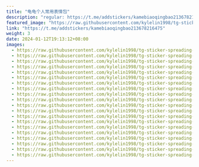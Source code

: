 ```yaml
---
title: "龟龟个人常用表情包"
description: "regular: https://t.me/addstickers/kamebiaoqingbao213678216475"
featured_image: "https://raw.githubusercontent.com/kylelin1998/tg-sticker-spreading-worldwide-images/main/img/85fa038c-355f-46c6-8369-7cbb884357fb.jpg"
link: "https://t.me/addstickers/kamebiaoqingbao213678216475"
weight: 3
date: 2024-01-12T19:13:12+08:00
images:
  - https://raw.githubusercontent.com/kylelin1998/tg-sticker-spreading-worldwide-images/main/img/85fa038c-355f-46c6-8369-7cbb884357fb.jpg
  - https://raw.githubusercontent.com/kylelin1998/tg-sticker-spreading-worldwide-images/main/img/67138997-5482-469a-a7c6-c268f8fa2328.jpg
  - https://raw.githubusercontent.com/kylelin1998/tg-sticker-spreading-worldwide-images/main/img/201544ed-7ef5-47b6-bf8d-dac0c4ec740d.jpg
  - https://raw.githubusercontent.com/kylelin1998/tg-sticker-spreading-worldwide-images/main/img/366762e5-30b2-479e-a39f-e695a320e12c.jpg
  - https://raw.githubusercontent.com/kylelin1998/tg-sticker-spreading-worldwide-images/main/img/9469c46f-4a82-446a-980f-23eedb5dfef3.jpg
  - https://raw.githubusercontent.com/kylelin1998/tg-sticker-spreading-worldwide-images/main/img/4d8dff5d-356b-4159-94af-1339efdddcab.jpg
  - https://raw.githubusercontent.com/kylelin1998/tg-sticker-spreading-worldwide-images/main/img/94431a8d-dc82-4b7a-b0d0-ec7e3010abc3.jpg
  - https://raw.githubusercontent.com/kylelin1998/tg-sticker-spreading-worldwide-images/main/img/0c38582d-c399-4c72-a196-f2fc7c040765.jpg
  - https://raw.githubusercontent.com/kylelin1998/tg-sticker-spreading-worldwide-images/main/img/34d3044e-6a6c-4fa7-8ebf-a55dc29a6252.jpg
  - https://raw.githubusercontent.com/kylelin1998/tg-sticker-spreading-worldwide-images/main/img/ba5c41bd-4d7a-414e-8429-98050f7bfea7.jpg
  - https://raw.githubusercontent.com/kylelin1998/tg-sticker-spreading-worldwide-images/main/img/39ef14cc-847a-4261-975f-6d978deb055d.jpg
  - https://raw.githubusercontent.com/kylelin1998/tg-sticker-spreading-worldwide-images/main/img/fffdffe4-2aef-4ebd-8f46-1756025ddff5.jpg
  - https://raw.githubusercontent.com/kylelin1998/tg-sticker-spreading-worldwide-images/main/img/513066e5-dc0e-4b5b-9784-4f5a17552507.jpg
  - https://raw.githubusercontent.com/kylelin1998/tg-sticker-spreading-worldwide-images/main/img/3a70c217-aa49-4ef4-9a29-8201869c044e.jpg
  - https://raw.githubusercontent.com/kylelin1998/tg-sticker-spreading-worldwide-images/main/img/215f716a-26f6-4d81-92c7-1c1ea45b845d.jpg
  - https://raw.githubusercontent.com/kylelin1998/tg-sticker-spreading-worldwide-images/main/img/85c578df-3af5-4f64-a0bd-939aa69bebd8.jpg
  - https://raw.githubusercontent.com/kylelin1998/tg-sticker-spreading-worldwide-images/main/img/984da25d-4e5f-4b66-947a-93c3b064bc23.jpg
  - https://raw.githubusercontent.com/kylelin1998/tg-sticker-spreading-worldwide-images/main/img/f6751601-bfaa-4e1c-b9cb-e0158f8777e4.jpg
  - https://raw.githubusercontent.com/kylelin1998/tg-sticker-spreading-worldwide-images/main/img/2a9e295c-59e0-4976-b572-e6a40987ab69.jpg
  - https://raw.githubusercontent.com/kylelin1998/tg-sticker-spreading-worldwide-images/main/img/fddf2db5-38ee-4e7d-8222-b55c25b3529c.jpg
---
```

